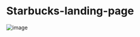 # Starbucks-landing-page
![image](https://github.com/DEVLevid/Starbucks-landing-page/assets/120687641/f88e5764-2f87-4721-be12-c910308ea3c9)
